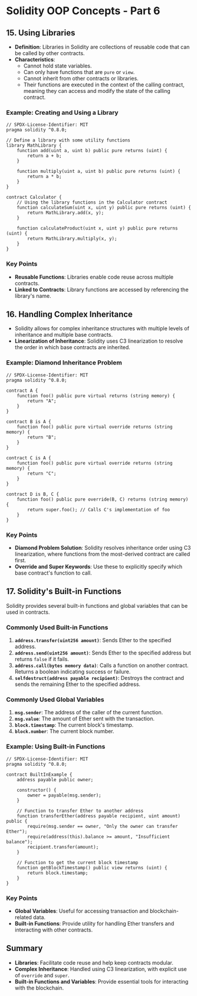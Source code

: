 # Solidity OOP Concepts - Part 6

## 15. Using Libraries
- **Definition**: Libraries in Solidity are collections of reusable code that can be called by other contracts.
- **Characteristics**:
  - Cannot hold state variables.
  - Can only have functions that are `pure` or `view`.
  - Cannot inherit from other contracts or libraries.
  - Their functions are executed in the context of the calling contract, meaning they can access and modify the state of the calling contract.

### Example: Creating and Using a Library
```solidity
// SPDX-License-Identifier: MIT
pragma solidity ^0.8.0;

// Define a library with some utility functions
library MathLibrary {
    function add(uint a, uint b) public pure returns (uint) {
        return a + b;
    }

    function multiply(uint a, uint b) public pure returns (uint) {
        return a * b;
    }
}

contract Calculator {
    // Using the library functions in the Calculator contract
    function calculateSum(uint x, uint y) public pure returns (uint) {
        return MathLibrary.add(x, y);
    }

    function calculateProduct(uint x, uint y) public pure returns (uint) {
        return MathLibrary.multiply(x, y);
    }
}
```
### Key Points

-   **Reusable Functions**: Libraries enable code reuse across multiple contracts.
-   **Linked to Contracts**: Library functions are accessed by referencing the library's name.

## 16. Handling Complex Inheritance

-   Solidity allows for complex inheritance structures with multiple levels of inheritance and multiple base contracts.
-   **Linearization of Inheritance**: Solidity uses C3 linearization to resolve the order in which base contracts are inherited.

### Example: Diamond Inheritance Problem
```solidity
// SPDX-License-Identifier: MIT
pragma solidity ^0.8.0;

contract A {
    function foo() public pure virtual returns (string memory) {
        return "A";
    }
}

contract B is A {
    function foo() public pure virtual override returns (string memory) {
        return "B";
    }
}

contract C is A {
    function foo() public pure virtual override returns (string memory) {
        return "C";
    }
}

contract D is B, C {
    function foo() public pure override(B, C) returns (string memory) {
        return super.foo(); // Calls C's implementation of foo
    }
}
```
### Key Points

-   **Diamond Problem Solution**: Solidity resolves inheritance order using C3 linearization, where functions from the most-derived contract are called first.
-   **Override and Super Keywords**: Use these to explicitly specify which base contract's function to call.

## 17. Solidity's Built-in Functions

Solidity provides several built-in functions and global variables that can be used in contracts.

### Commonly Used Built-in Functions

1.  **`address.transfer(uint256 amount)`**: Sends Ether to the specified address.
2.  **`address.send(uint256 amount)`**: Sends Ether to the specified address but returns `false` if it fails.
3.  **`address.call(bytes memory data)`**: Calls a function on another contract. Returns a boolean indicating success or failure.
4.  **`selfdestruct(address payable recipient)`**: Destroys the contract and sends the remaining Ether to the specified address.

### Commonly Used Global Variables

1.  **`msg.sender`**: The address of the caller of the current function.
2.  **`msg.value`**: The amount of Ether sent with the transaction.
3.  **`block.timestamp`**: The current block's timestamp.
4.  **`block.number`**: The current block number.

### Example: Using Built-in Functions
```solidity
// SPDX-License-Identifier: MIT
pragma solidity ^0.8.0;

contract BuiltInExample {
    address payable public owner;

    constructor() {
        owner = payable(msg.sender);
    }

    // Function to transfer Ether to another address
    function transferEther(address payable recipient, uint amount) public {
        require(msg.sender == owner, "Only the owner can transfer Ether");
        require(address(this).balance >= amount, "Insufficient balance");
        recipient.transfer(amount);
    }

    // Function to get the current block timestamp
    function getBlockTimestamp() public view returns (uint) {
        return block.timestamp;
    }
}
```
### Key Points

-   **Global Variables**: Useful for accessing transaction and blockchain-related data.
-   **Built-in Functions**: Provide utility for handling Ether transfers and interacting with other contracts.

## Summary

-   **Libraries**: Facilitate code reuse and help keep contracts modular.
-   **Complex Inheritance**: Handled using C3 linearization, with explicit use of `override` and `super`.
-   **Built-in Functions and Variables**: Provide essential tools for interacting with the blockchain.
